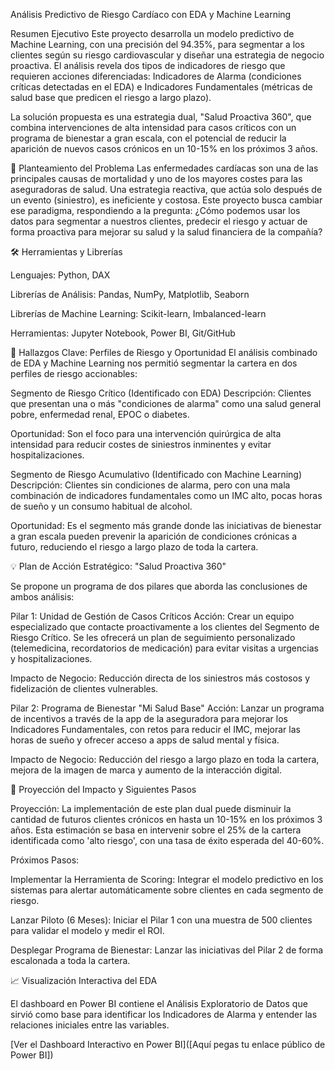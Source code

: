 Análisis Predictivo de Riesgo Cardíaco con EDA y Machine Learning


Resumen Ejecutivo
Este proyecto desarrolla un modelo predictivo de Machine Learning, con una precisión del 94.35%, para segmentar a los clientes según su riesgo cardiovascular y diseñar una estrategia de negocio proactiva. El análisis revela dos tipos de indicadores de riesgo que requieren acciones diferenciadas: Indicadores de Alarma (condiciones críticas detectadas en el EDA) e Indicadores Fundamentales (métricas de salud base que predicen el riesgo a largo plazo).

La solución propuesta es una estrategia dual, "Salud Proactiva 360", que combina intervenciones de alta intensidad para casos críticos con un programa de bienestar a gran escala, con el potencial de reducir la aparición de nuevos casos crónicos en un 10-15% en los próximos 3 años.

🎯 Planteamiento del Problema
Las enfermedades cardíacas son una de las principales causas de mortalidad y uno de los mayores costes para las aseguradoras de salud. Una estrategia reactiva, que actúa solo después de un evento (siniestro), es ineficiente y costosa. Este proyecto busca cambiar ese paradigma, respondiendo a la pregunta: ¿Cómo podemos usar los datos para segmentar a nuestros clientes, predecir el riesgo y actuar de forma proactiva para mejorar su salud y la salud financiera de la compañía?


🛠️ Herramientas y Librerías

Lenguajes: Python, DAX

Librerías de Análisis: Pandas, NumPy, Matplotlib, Seaborn

Librerías de Machine Learning: Scikit-learn, Imbalanced-learn

Herramientas: Jupyter Notebook, Power BI, Git/GitHub

🔬 Hallazgos Clave: Perfiles de Riesgo y Oportunidad
El análisis combinado de EDA y Machine Learning nos permitió segmentar la cartera en dos perfiles de riesgo accionables:

Segmento de Riesgo Crítico (Identificado con EDA)
Descripción: Clientes que presentan una o más "condiciones de alarma" como una salud general pobre, enfermedad renal, EPOC o diabetes.

Oportunidad: Son el foco para una intervención quirúrgica de alta intensidad para reducir costes de siniestros inminentes y evitar hospitalizaciones.

Segmento de Riesgo Acumulativo (Identificado con Machine Learning)
Descripción: Clientes sin condiciones de alarma, pero con una mala combinación de indicadores fundamentales como un IMC alto, pocas horas de sueño y un consumo habitual de alcohol.

Oportunidad: Es el segmento más grande donde las iniciativas de bienestar a gran escala pueden prevenir la aparición de condiciones crónicas a futuro, reduciendo el riesgo a largo plazo de toda la cartera.


💡 Plan de Acción Estratégico: "Salud Proactiva 360"

Se propone un programa de dos pilares que aborda las conclusiones de ambos análisis:

Pilar 1: Unidad de Gestión de Casos Críticos
Acción: Crear un equipo especializado que contacte proactivamente a los clientes del Segmento de Riesgo Crítico. Se les ofrecerá un plan de seguimiento personalizado (telemedicina, recordatorios de medicación) para evitar visitas a urgencias y hospitalizaciones.

Impacto de Negocio: Reducción directa de los siniestros más costosos y fidelización de clientes vulnerables.

Pilar 2: Programa de Bienestar "Mi Salud Base"
Acción: Lanzar un programa de incentivos a través de la app de la aseguradora para mejorar los Indicadores Fundamentales, con retos para reducir el IMC, mejorar las horas de sueño y ofrecer acceso a apps de salud mental y física.

Impacto de Negocio: Reducción del riesgo a largo plazo en toda la cartera, mejora de la imagen de marca y aumento de la interacción digital.


🚀 Proyección del Impacto y Siguientes Pasos

Proyección: La implementación de este plan dual puede disminuir la cantidad de futuros clientes crónicos en hasta un 10-15% en los próximos 3 años. Esta estimación se basa en intervenir sobre el 25% de la cartera identificada como 'alto riesgo', con una tasa de éxito esperada del 40-60%.

Próximos Pasos:

Implementar la Herramienta de Scoring: Integrar el modelo predictivo en los sistemas para alertar automáticamente sobre clientes en cada segmento de riesgo.

Lanzar Piloto (6 Meses): Iniciar el Pilar 1 con una muestra de 500 clientes para validar el modelo y medir el ROI.

Desplegar Programa de Bienestar: Lanzar las iniciativas del Pilar 2 de forma escalonada a toda la cartera.


📈 Visualización Interactiva del EDA

El dashboard en Power BI contiene el Análisis Exploratorio de Datos que sirvió como base para identificar los Indicadores de Alarma y entender las relaciones iniciales entre las variables.

[Ver el Dashboard Interactivo en Power BI]([Aquí pegas tu enlace público de Power BI])
